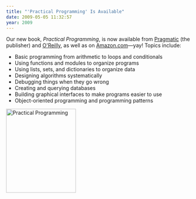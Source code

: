 ```yaml
---
title: "'Practical Programming' Is Available"
date: 2009-05-05 11:32:57
year: 2009
---
```

Our new book, <em>Practical Programming</em>, is now available from <a href="http://www.pragprog.com/titles/gwpy/practical-programming">Pragmatic</a> (the publisher) and <a href="http://oreilly.com/catalog/9781934356272/">O'Reilly</a>, as well as on <a href="http://www.amazon.com/Practical-Programming-Introduction-Computer-Science/dp/1934356271">Amazon.com</a>—yay! Topics include:
<ul>
  <li>Basic programming from arithmetic to loops and conditionals</li>
  <li>Using functions and modules to organize programs</li>
  <li>Using lists, sets, and dictionaries to organize data</li>
  <li>Designing algorithms systematically</li>
  <li>Debugging things when they go wrong</li>
  <li>Creating and querying databases</li>
  <li>Building graphical interfaces to make programs easier to use</li>
  <li>Object-oriented programming and programming patterns</li>
</ul>
<a href="http://www.pragprog.com/titles/gwpy/practical-programming"><img alt="Practical Programming" src="{{'/files/2009/05/gwpy.jpg' | relative_url}}" alt="Practical Programming" width="190" height="228" class="centered"></a>
